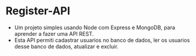 # Register-API
- Um projeto simples usando Node com Express e MongoDB, para aprender a fazer uma API REST.
- Esta API permiti cadastrar usuarios no banco de dados, ler os usuarios desse banco de dados, atualizar e excluir. 
